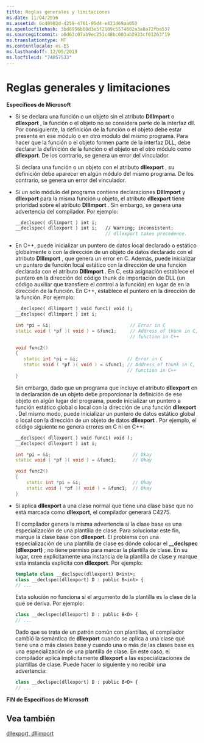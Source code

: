 ```yaml
---
title: Reglas generales y limitaciones
ms.date: 11/04/2016
ms.assetid: 6c48902d-4259-4761-95d4-e421d69aa050
ms.openlocfilehash: 3bd8956b08d3e5f2109c5574802a3a8a72fba537
ms.sourcegitcommit: a6d63c07ab9ec251c48bc003ab2933cf01263f19
ms.translationtype: MT
ms.contentlocale: es-ES
ms.lasthandoff: 12/05/2019
ms.locfileid: "74857533"
---
```

# <a name="general-rules-and-limitations"></a>Reglas generales y limitaciones

**Específicos de Microsoft**

- Si se declara una función o un objeto sin el atributo **DllImport** o **dllexport** , la función o el objeto no se considera parte de la interfaz dll. Por consiguiente, la definición de la función o el objeto debe estar presente en ese módulo o en otro módulo del mismo programa. Para hacer que la función o el objeto formen parte de la interfaz DLL, debe declarar la definición de la función o el objeto en el otro módulo como **dllexport**. De los contrario, se genera un error del vinculador.

   Si declara una función o un objeto con el atributo **dllexport** , su definición debe aparecer en algún módulo del mismo programa. De los contrario, se genera un error del vinculador.

- Si un solo módulo del programa contiene declaraciones **DllImport** y **dllexport** para la misma función u objeto, el atributo **dllexport** tiene prioridad sobre el atributo **DllImport** . Sin embargo, se genera una advertencia del compilador. Por ejemplo:

    ```cpp
    __declspec( dllimport ) int i;
    __declspec( dllexport ) int i;   // Warning; inconsistent;
                                     // dllexport takes precedence.
    ```

- En C++, puede inicializar un puntero de datos local declarado o estático globalmente o con la dirección de un objeto de datos declarado con el atributo **DllImport** , que genera un error en C. Además, puede inicializar un puntero de función local estático con la dirección de una función declarada con el atributo **DllImport** . En C, esta asignación establece el puntero en la dirección del código thunk de importación de DLL (un código auxiliar que transfiere el control a la función) en lugar de en la dirección de la función. En C++, establece el puntero en la dirección de la función. Por ejemplo:

    ```cpp
    __declspec( dllimport ) void func1( void );
    __declspec( dllimport ) int i;

    int *pi = &i;                             // Error in C
    static void ( *pf )( void ) = &func1;     // Address of thunk in C,
                                              // function in C++

    void func2()
    {
       static int *pi = &i;                  // Error in C
       static void ( *pf )( void ) = &func1; // Address of thunk in C,
                                             // function in C++
    }
    ```

   Sin embargo, dado que un programa que incluye el atributo **dllexport** en la declaración de un objeto debe proporcionar la definición de ese objeto en algún lugar del programa, puede inicializar un puntero a función estático global o local con la dirección de una función **dllexport** . Del mismo modo, puede inicializar un puntero de datos estático global o local con la dirección de un objeto de datos **dllexport** . Por ejemplo, el código siguiente no genera errores en C ni en C++:

    ```cpp
    __declspec( dllexport ) void func1( void );
    __declspec( dllexport ) int i;

    int *pi = &i;                              // Okay
    static void ( *pf )( void ) = &func1;      // Okay

    void func2()
    {
        static int *pi = &i;                   // Okay
        static void ( *pf )( void ) = &func1;  // Okay
    }
    ```

- Si aplica **dllexport** a una clase normal que tiene una clase base que no está marcada como **dllexport**, el compilador generará C4275.

   El compilador genera la misma advertencia si la clase base es una especialización de una plantilla de clase. Para solucionar este fin, marque la clase base con **dllexport**. El problema con una especialización de una plantilla de clase es dónde colocar el **__declspec (dllexport)** ; no tiene permiso para marcar la plantilla de clase. En su lugar, cree explícitamente una instancia de la plantilla de clase y marque esta instancia explícita con **dllexport**. Por ejemplo:

    ```cpp
    template class __declspec(dllexport) B<int>;
    class __declspec(dllexport) D : public B<int> {
    // ...
    ```

   Esta solución no funciona si el argumento de la plantilla es la clase de la que se deriva. Por ejemplo:

    ```cpp
    class __declspec(dllexport) D : public B<D> {
    // ...
    ```

   Dado que se trata de un patrón común con plantillas, el compilador cambió la semántica de **dllexport** cuando se aplica a una clase que tiene una o más clases base y cuando una o más de las clases base es una especialización de una plantilla de clase. En este caso, el compilador aplica implícitamente **dllexport** a las especializaciones de plantillas de clase. Puede hacer lo siguiente y no recibir una advertencia:

    ```cpp
    class __declspec(dllexport) D : public B<D> {
    // ...
    ```

**FIN de Específicos de Microsoft**

## <a name="see-also"></a>Vea también

[dllexport, dllimport](../cpp/dllexport-dllimport.md)